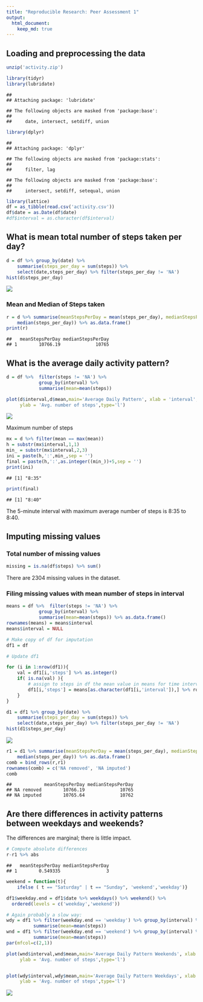 ```yaml
---
title: "Reproducible Research: Peer Assessment 1"
output: 
  html_document:
    keep_md: true
---
```


## Loading and preprocessing the data


```r
unzip('activity.zip')
```


```r
library(tidyr)
library(lubridate)
```

```
## 
## Attaching package: 'lubridate'
```

```
## The following objects are masked from 'package:base':
## 
##     date, intersect, setdiff, union
```

```r
library(dplyr)
```

```
## 
## Attaching package: 'dplyr'
```

```
## The following objects are masked from 'package:stats':
## 
##     filter, lag
```

```
## The following objects are masked from 'package:base':
## 
##     intersect, setdiff, setequal, union
```

```r
library(lattice)
df = as_tibble(read.csv('activity.csv'))
df$date = as.Date(df$date)
#df$interval = as.character(df$interval)
```

## What is mean total number of steps taken per day?


```r
d = df %>% group_by(date) %>% 
    summarise(steps_per_day = sum(steps)) %>% 
    select(date,steps_per_day) %>% filter(steps_per_day != 'NA') 
hist(d$steps_per_day)
```

![](PA1_template_files/figure-html/unnamed-chunk-3-1.png)<!-- -->

### Mean and Median of Steps taken


```r
r = d %>% summarise(meanStepsPerDay = mean(steps_per_day), medianStepsPerDay =
    median(steps_per_day)) %>% as.data.frame()
print(r)
```

```
##   meanStepsPerDay medianStepsPerDay
## 1        10766.19             10765
```

## What is the average daily activity pattern?


```r
d = df %>%  filter(steps != 'NA') %>% 
            group_by(interval) %>% 
            summarise(mean=mean(steps))

plot(d$interval,d$mean,main='Average Daily Pattern', xlab = 'interval',
     ylab = 'Avg. number of steps',type='l')
```

![](PA1_template_files/figure-html/unnamed-chunk-5-1.png)<!-- -->

Maximum number of steps


```r
mx = d %>% filter(mean == max(mean))
h = substr(mx$interval,1,1)
min_ = substr(mx$interval,2,3)
ini = paste(h,':',min_,sep = '')
final = paste(h,':',as.integer((min_))+5,sep = '')
print(ini)
```

```
## [1] "8:35"
```

```r
print(final)
```

```
## [1] "8:40"
```

The 5-minute interval with maximum average number of steps is 8:35 to 8:40.


## Imputing missing values

### Total number of missing values


```r
missing = is.na(df$steps) %>% sum()
```
There are 2304 missing values in the dataset.

### Filing missing values with mean number of steps in interval


```r
means = df %>%  filter(steps != 'NA') %>% 
            group_by(interval) %>% 
            summarise(mean=mean(steps)) %>% as.data.frame()
rownames(means) = means$interval
means$interval = NULL

# Make copy of df for imputation
df1 = df

# Update df1

for (i in 1:nrow(df1)){
    val = df1[i,'steps'] %>% as.integer()
    if( is.na(val) ){
        # assign to steps in df the mean value in means for time interval
        df1[i,'steps'] = means[as.character(df1[i,'interval']),] %>% round
    }
}

d1 = df1 %>% group_by(date) %>% 
    summarise(steps_per_day = sum(steps)) %>% 
    select(date,steps_per_day) %>% filter(steps_per_day != 'NA') 
hist(d1$steps_per_day)
```

![](PA1_template_files/figure-html/unnamed-chunk-8-1.png)<!-- -->


```r
r1 = d1 %>% summarise(meanStepsPerDay = mean(steps_per_day), medianStepsPerDay =
    median(steps_per_day)) %>% as.data.frame()
comb = bind_rows(r,r1)
rownames(comb) = c('NA removed', 'NA imputed')
comb
```

```
##            meanStepsPerDay medianStepsPerDay
## NA removed        10766.19             10765
## NA imputed        10765.64             10762
```

## Are there differences in activity patterns between weekdays and weekends?

The differences are marginal; there is little impact.


```r
# Compute absolute differences 
r-r1 %>% abs
```

```
##   meanStepsPerDay medianStepsPerDay
## 1        0.549335                 3
```


```r
weekend = function(t){
    ifelse ( t == "Saturday" | t == "Sunday", 'weekend','weekday')}

df1$weekday.end = df1$date %>% weekdays() %>% weekend() %>%
  ordered(levels = c('weekday','weekend'))

# Again probably a slow way:
wdy = df1 %>% filter(weekday.end == 'weekday') %>% group_by(interval) %>%   
          summarise(mean=mean(steps))
wnd = df1 %>% filter(weekday.end == 'weekend') %>% group_by(interval) %>%
          summarise(mean=mean(steps))
par(mfcol=c(2,1))

plot(wnd$interval,wnd$mean,main='Average Daily Pattern Weekends', xlab = 'interval',
     ylab = 'Avg. number of steps',type='l')


plot(wdy$interval,wdy$mean,main='Average Daily Pattern Weekdays', xlab = 'interval',
     ylab = 'Avg. number of steps',type='l')
```

![](PA1_template_files/figure-html/unnamed-chunk-11-1.png)<!-- -->
